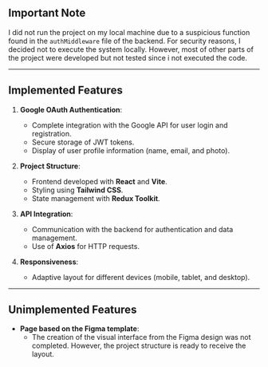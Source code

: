 ## **Important Note**
I did not run the project on my local machine due to a suspicious function found in the `authMiddleware` file of the backend. For security reasons, I decided not to execute the system locally. However, most of other parts of the project were developed but not tested since i not executed the code.

---

## **Implemented Features**
1. **Google OAuth Authentication**:
   - Complete integration with the Google API for user login and registration.
   - Secure storage of JWT tokens.
   - Display of user profile information (name, email, and photo).

2. **Project Structure**:
   - Frontend developed with **React** and **Vite**.
   - Styling using **Tailwind CSS**.
   - State management with **Redux Toolkit**.

3. **API Integration**:
   - Communication with the backend for authentication and data management.
   - Use of **Axios** for HTTP requests.

4. **Responsiveness**:
   - Adaptive layout for different devices (mobile, tablet, and desktop).

---

## **Unimplemented Features**
- **Page based on the Figma template**:
  - The creation of the visual interface from the Figma design was not completed. However, the project structure is ready to receive the layout.
